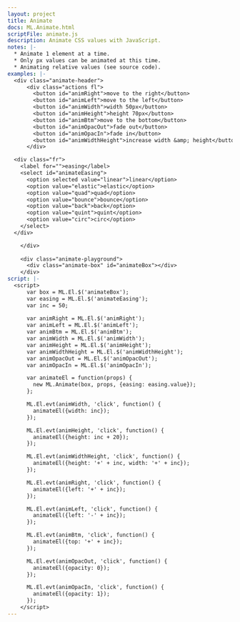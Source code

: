```yaml
---
layout: project
title: Animate
docs: ML.Animate.html
scriptFile: animate.js
description: Animate CSS values with JavaScript.
notes: |-
  * Animate 1 element at a time.
  * Only px values can be animated at this time.
  * Animating relative values (see source code).
examples: |-
  <div class="animate-header">
      <div class="actions fl">
        <button id="animRight">move to the right</button>
        <button id="animLeft">move to the left</button>
        <button id="animWidth">width 50px</button>
        <button id="animHeight">height 70px</button>
        <button id="animBtm">move to the bottom</button>
        <button id="animOpacOut">fade out</button>
        <button id="animOpacIn">fade in</button>
        <button id="animWidthHeight">increase width &amp; height</button>
      </div>

  <div class="fr">
    <label for="">easing</label>
    <select id="animateEasing">
      <option selected value="linear">linear</option>
      <option value="elastic">elastic</option>
      <option value="quad">quad</option>
      <option value="bounce">bounce</option>
      <option value="back">back</option>
      <option value="quint">quint</option>
      <option value="circ">circ</option>
    </select>
  </div>  

    </div>
    
    <div class="animate-playground">
      <div class="animate-box" id="animateBox"></div>
    </div>
script: |-
  <script>
      var box = ML.El.$('animateBox');
      var easing = ML.El.$('animateEasing');
      var inc = 50;
      
      var animRight = ML.El.$('animRight');
      var animLeft = ML.El.$('animLeft');
      var animBtm = ML.El.$('animBtm');    
      var animWidth = ML.El.$('animWidth');
      var animHeight = ML.El.$('animHeight');
      var animWidthHeight = ML.El.$('animWidthHeight');
      var animOpacOut = ML.El.$('animOpacOut');
      var animOpacIn = ML.El.$('animOpacIn');

      var animateEl = function(props) {
        new ML.Animate(box, props, {easing: easing.value});
      };

      ML.El.evt(animWidth, 'click', function() {
        animateEl({width: inc});
      });

      ML.El.evt(animHeight, 'click', function() {
        animateEl({height: inc + 20});
      });

      ML.El.evt(animWidthHeight, 'click', function() {
        animateEl({height: '+' + inc, width: '+' + inc});
      });

      ML.El.evt(animRight, 'click', function() {
        animateEl({left: '+' + inc});
      });

      ML.El.evt(animLeft, 'click', function() {
        animateEl({left: '-' + inc});
      });

      ML.El.evt(animBtm, 'click', function() {
        animateEl({top: '+' + inc});
      });

      ML.El.evt(animOpacOut, 'click', function() {
        animateEl({opacity: 0});
      });

      ML.El.evt(animOpacIn, 'click', function() {
        animateEl({opacity: 1});
      });
    </script>
---
```


